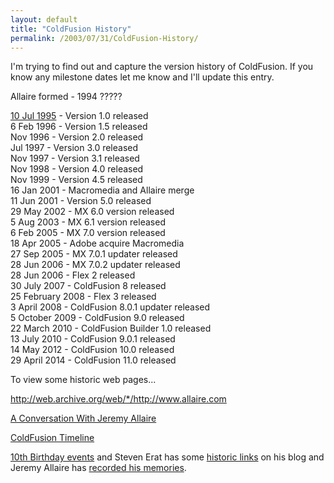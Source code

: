 ```yaml
---
layout: default
title: "ColdFusion History"
permalink: /2003/07/31/ColdFusion-History/
---
```


<div class="blogText">
<p>I'm trying to find out and capture the version history of ColdFusion. If you know any milestone dates let me know and I'll update this entry.</p>
<p>Allaire formed - 1994 ?????</p>
<p><a href="http://groups-beta.google.com/group/comp.infosystems.www.providers/msg/2b5ea3c23f925dd2?q=%22J.J.+Allaire%22&amp;start=20&amp;hl=en&amp;lr=&amp;rnum=28" target="_blank">10 Jul 1995</a> - Version 1.0 released<br />
6 Feb 1996 - Version 1.5 released<br />
Nov 1996 - Version 2.0 released<br />
Jul 1997 - Version 3.0 released<br />
Nov 1997 - Version 3.1 released<br />
Nov 1998 - Version 4.0 released <br />
Nov 1999 - Version 4.5 released<br />
16 Jan 2001 - Macromedia and Allaire merge<br />
11 Jun 2001 - Version 5.0 released<br />
29 May 2002 - MX 6.0 version released<br />
5 Aug 2003 - MX 6.1 version released<br />
6 Feb 2005 - MX 7.0 version released<br />
18 Apr 2005 - Adobe acquire Macromedia<br />
27 Sep 2005 - MX 7.0.1 updater released<br />
28 Jun 2006 - MX 7.0.2 updater released<br />
28 Jun 2006 - Flex 2 released <br />
30 July 2007 - ColdFusion 8 released<br />
25 February 2008 - Flex 3 released<br />
3 April 2008 - ColdFusion 8.0.1 updater released<br />
5 October 2009 - ColdFusion 9.0 released<br />
22 March 2010 - ColdFusion Builder 1.0 released<br />
13 July 2010 - ColdFusion 9.0.1 released<br />
14 May 2012 - ColdFusion 10.0 released<br />
29 April 2014 - ColdFusion 11.0 released
</p>
<p>To view some historic web pages...</p>
<p><a href="http://web.archive.org/web/*/http://www.allaire.com" target="_blank">http://web.archive.org/web/*/http://www.allaire.com</a></p>
<p><a target="_blank" href="http://web.archive.org/web/20040401192654/www.meet-the-makers.com/conversations/allaire/">A Conversation With Jeremy Allaire</a></p>
<p><a href="http://edbartram.com/default/index.cfm/web-developer/coldfusion-timeline/">ColdFusion Timeline</a> </p>
<p><a href="http://www.macromedia.com/software/coldfusion/special/birthday/" target="_blank">10th Birthday events</a> and Steven Erat has some <a href="http://www.talkingtree.com/blog/index.cfm?mode=entry&amp;entry=0FA629EA-50DA-0559-A0C07BBF9C15AE86" target="_blank">historic links</a> on his blog and Jeremy Allaire has <a target="_blank" href="http://www.macromedia.com/devnet/logged_in/jallaire_cf10thbirthday.html?trackingid=BMJV">recorded his memories</a>.</p>
</div>